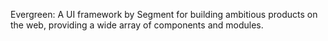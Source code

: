 Evergreen: A UI framework by Segment for building ambitious products on the web, providing a wide array of components and modules.
